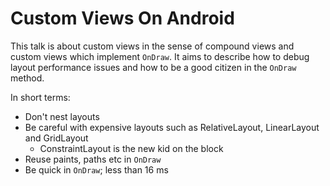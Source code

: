# Custom Views On Android

This talk is about custom views in the sense of compound views and 
custom views which implement `OnDraw`. It aims to describe how to 
debug layout performance issues and how to be a good citizen in the `OnDraw`
method.

In short terms:

- Don't nest layouts
- Be careful with expensive layouts such as RelativeLayout, LinearLayout and GridLayout
  - ConstraintLayout is the new kid on the block
- Reuse paints, paths etc in `OnDraw`
- Be quick in `OnDraw`; less than 16 ms
